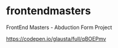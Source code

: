 # frontendmasters
FrontEnd Masters - Abduction Form Project

https://codepen.io/glausta/full/qBOEPmv
